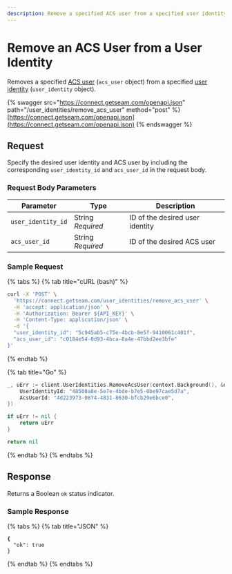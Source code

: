 ```yaml
---
description: Remove a specified ACS user from a specified user identity
---
```


# Remove an ACS User from a User Identity

Removes a specified [ACS user](../../../products/access-systems/#what-is-a-user) (`acs_user` object) from a specified [user identity](../../../products/mobile-access-in-development/managing-mobile-app-user-accounts-with-user-identities.md#what-is-a-user-identity) (`user_identity` object).

{% swagger src="https://connect.getseam.com/openapi.json" path="/user_identities/remove_acs_user" method="post" %}
[https://connect.getseam.com/openapi.json](https://connect.getseam.com/openapi.json)
{% endswagger %}

## Request

Specify the desired user identity and ACS user by including the corresponding `user_identity_id` and `acs_user_id` in the request body.

### Request Body Parameters

<table><thead><tr><th>Parameter</th><th width="112.33333333333331">Type</th><th>Description</th></tr></thead><tbody><tr><td><code>user_identity_id</code></td><td>String<br><em>Required</em></td><td>ID of the desired user identity</td></tr><tr><td><code>acs_user_id</code></td><td>String<br><em>Required</em></td><td>ID of the desired ACS user</td></tr></tbody></table>

### Sample Request

{% tabs %}
{% tab title="cURL (bash)" %}
```bash
curl -X 'POST' \
  'https://connect.getseam.com/user_identities/remove_acs_user' \
  -H 'accept: application/json' \
  -H 'Authorization: Bearer ${API_KEY}' \
  -H 'Content-Type: application/json' \
  -d '{
  "user_identity_id": "5c945ab5-c75e-4bcb-8e5f-9410061c401f",
  "acs_user_id": "c0184e54-0d93-4bca-8a4e-47bbd2ee3bfe"
}'
```
{% endtab %}

{% tab title="Go" %}
```go
_, uErr := client.UserIdentities.RemoveAcsUser(context.Background(), &useridentities.UserIdentitiesRemoveAcsUserRequest{
    UserIdentityId: "48500a8e-5e7e-4bde-b7e5-0be97cae5d7a",
    AcsUserId: "4d223973-0874-4831-8630-bfcb29e6bce0",
})

if uErr != nil {
    return uErr
}

return nil
```
{% endtab %}
{% endtabs %}

## Response

Returns a Boolean `ok` status indicator.

### Sample Response

{% tabs %}
{% tab title="JSON" %}
<pre class="language-json"><code class="lang-json"><strong>{
</strong>  "ok": true
}
</code></pre>
{% endtab %}
{% endtabs %}
